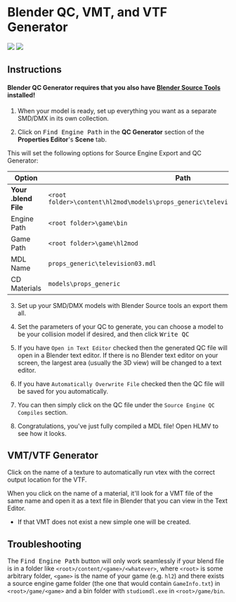 # Blender QC, VMT, and VTF Generator

![](https://quak.ovh/3qFtkPD.png) ![](https://quak.ovh/8kKoSpe.png)

## Instructions

#### Blender QC Generator requires that you also have [Blender Source Tools](https://steamreview.org/BlenderSourceTools/) installed!

1. When your model is ready, set up everything you want as a separate SMD/DMX in its own collection.

2. Click on <kbd>Find Engine Path</kbd> in the **QC Generator** section of the **Properties Editor**'s **Scene** tab.

This will set the following options for Source Engine Export and QC Generator:

| Option           | Path                                                                                            |
|------------------|-------------------------------------------------------------------------------------------------|
| **Your .blend File** | `<root folder>\content\hl2mod\models\props_generic\television03\television03.blend` |
| Engine Path      | `<root folder>\game\bin`                                                           |
| Game Path        | `<root folder>\game\hl2mod`                                                         |
| MDL Name         | `props_generic\television03.mdl`                                                                |
| CD Materials     | `models\props_generic`                                                                          |

3. Set up your SMD/DMX models with Blender Source tools an export them all.

4. Set the parameters of your QC to generate, you can choose a model to be your collision model if desired, and then click <kbd>Write QC</kbd>

5. If you have `Open in Text Editor` checked then the generated QC file will open in a Blender text editor. If there is no Blender text editor on your screen, the largest area (usually the 3D view) will be changed to a text editor.

6. If you have `Automatically Overwrite File` checked then the QC file will be saved for you automatically.

7. You can then simply click on the QC file under the `Source Engine QC Compiles` section.

8. Congratulations, you've just fully compiled a MDL file! Open HLMV to see how it looks.

## VMT/VTF Generator

Click on the name of a texture to automatically run vtex with the correct output location for the VTF.

When you click on the name of a material, it'll look for a VMT file of the same name and open it as a text file in Blender that you can view in the Text Editor. 

* If that VMT does not exist a new simple one will be created.

## Troubleshooting

The <kbd>Find Engine Path</kbd> button will only work seamlessly if your blend file is in a folder like `<root>/content/<game>/<whatever>`, where `<root>` is some arbitrary folder, `<game>` is the name of your game (e.g. `hl2`) and there exists a source engine game folder (the one that would contain `GameInfo.txt`) in `<root>/game/<game>` and a bin folder with `studiomdl.exe` in `<root>/game/bin`.
